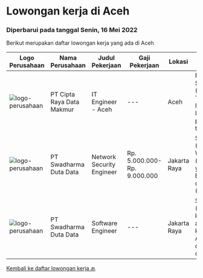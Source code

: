 
  # Lowongan kerja di Aceh

  ### Diperbarui pada tanggal Senin, 16 Mei 2022

  Berikut merupakan daftar lowongan kerja yang ada di Aceh

  |Logo Perusahaan | Nama Perusahaan | Judul Pekerjaan | Gaji Pekerjaan | Lokasi | Deskripsi | Tanggal diunggah | Pranala |
  | -------------- | --------------- | --------------- | --------- | --------- | -------------- | ------- | ----------- |
  |![logo-perusahaan](https://image-service-cdn.seek.com.au/eaf1db5c8e411f2d939ae3c7e41958181dc85f93/ee4dce1061f3f616224767ad58cb2fc751b8d2dc)|PT Cipta Raya Data Makmur|IT Engineer - Aceh|---|Aceh|Pendidikan minimal SMK/D3 Elektro, Teknik (Listrik / Telekomunikasi / Informatika), TI, atau Ilmu Komputer Memiliki pengetahuan yang baik tentang...|Sabtu, 30 April 2022|https://www.jobstreet.co.id/id/job/it-engineer-aceh-3862494?token=0~efe4128f-4189-4a6f-a290-216005864679&sectionRank=1&jobId=jobstreet-id-job-3862494|
|![logo-perusahaan](https://image-service-cdn.seek.com.au/e55e3708620a7ff5e7da329d1725ee01ed113417/ee4dce1061f3f616224767ad58cb2fc751b8d2dc)|PT Swadharma Duta Data|Network Security Engineer|Rp. 5.000.000-Rp. 9.000.000|Jakarta Raya|S1 Teknik (Komputer/Informatika). Waktu kerja Shift (sesuai dengan jadwal yang ditentukan) Bersedia ditempatkan di Jakarta dan luar kota (Palembang)...|Senin, 18 April 2022|https://www.jobstreet.co.id/id/job/network-security-engineer-3857440?token=0~efe4128f-4189-4a6f-a290-216005864679&sectionRank=2&jobId=jobstreet-id-job-3857440|
|![logo-perusahaan](https://image-service-cdn.seek.com.au/e55e3708620a7ff5e7da329d1725ee01ed113417/ee4dce1061f3f616224767ad58cb2fc751b8d2dc)|PT Swadharma Duta Data|Software Engineer|---|Jakarta Raya|Software Development (.net) Memahami konsep pengembangan aplikasi Memahami konsep Microservices Architecture Familiar dengan Konsep Dasar dari Linux...|Senin, 18 April 2022|https://www.jobstreet.co.id/id/job/software-engineer-3857431?token=0~efe4128f-4189-4a6f-a290-216005864679&sectionRank=3&jobId=jobstreet-id-job-3857431|


  [Kembali ke daftar lowongan kerja 🔙](../README.md#daftar-lowongan-kerja)
  